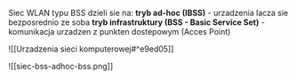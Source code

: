 Siec WLAN typu BSS dzieli sie na:
<b>tryb ad-hoc (IBSS)</b> - urzadzenia lacza sie bezposrednio ze soba
<b>tryb infrastruktury (BSS - Basic Service Set)</b> - komunikacja urzadzen z punkten dostepowym (Acces Point)

![[Urzadzenia sieci komputerowej#^e9ed05]]

![[siec-bss-adhoc-bss.png]]